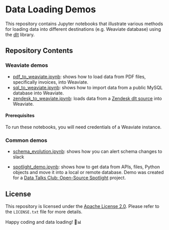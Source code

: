 # Data Loading Demos

This repository contains Jupyter notebooks that illustrate various methods for loading data into different destinations (e.g. Weaviate database)
using the [dlt](https://github.com/dlt-hub/dlt) library.

## Repository Contents

### Weaviate demos

- [pdf_to_weaviate.ipynb](pdf_to_weaviate.ipynb): shows how to load data from PDF files, specifically invoices, into Weaviate.
- [sql_to_weaviate.ipynb](sql_to_weaviate.ipynb): shows how to import data from a public MySQL database into Weaviate.
- [zendesk_to_weaviate.ipynb](zendesk_to_weaviate.ipynb): loads data from a [Zendesk dlt source](https://dlthub.com/docs/dlt-ecosystem/verified-sources/zendesk) into Weaviate.

#### Prerequisites

To run these notebooks, you will need credentials of a Weaviate instance.

### Common demos

- [schema_evolution.ipynb](schema_evolution.ipynb): shows how you can alert schema changes to slack

- [spotlight_demo.ipynb](spotlight_demo.ipynb): shows how to get data from APIs, files, Python objects and move it into a local or remote database.
  Demo was created for a [Data Talks Club: Open-Source Spotlight](https://youtube.com/playlist?list=PL3MmuxUbc_hJ5t5nnjzC0F2zan76Dpsz0&feature=shared) project.


## License

This repository is licensed under the [Apache License 2.0](LICENSE.txt). Please refer to the `LICENSE.txt` file for more details.

Happy coding and data loading! 🚀📊
